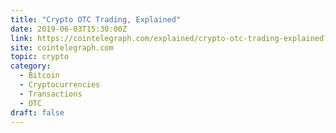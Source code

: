 ```yaml
---
title: "Crypto OTC Trading, Explained"
date: 2019-06-03T15:30:00Z
link: https://cointelegraph.com/explained/crypto-otc-trading-explained?utm_medium=RSS&utm_source=hune
site: cointelegraph.com
topic: crypto
category:
  - Bitcoin
  - Cryptocurrencies
  - Transactions
  - OTC
draft: false
---
```


